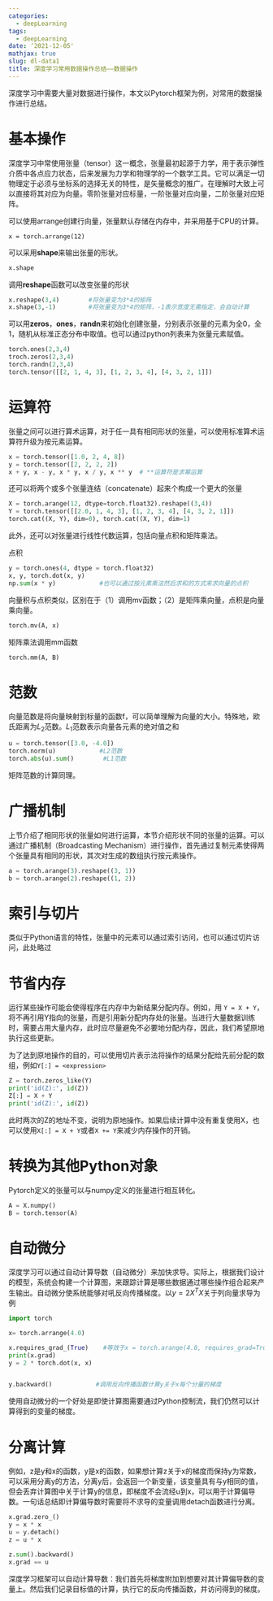 ```yaml
---
categories:
  - deepLearning
tags:
  - deepLearning
date: ‘2021-12-05'
mathjax: true
slug: dl-data1
title: 深度学习常用数据操作总结——数据操作
---
```


深度学习中需要大量对数据进行操作，本文以Pytorch框架为例，对常用的数据操作进行总结。

<!-- more -->

<!--more-->

# 基本操作

深度学习中常使用张量（tensor）这一概念，张量最初起源于力学，用于表示弹性介质中各点应力状态，后来发展为力学和物理学的一个数学工具。它可以满足一切物理定于必须与坐标系的选择无关的特性，是矢量概念的推广。在理解时大致上可以直接将其对应为向量。零阶张量对应标量，一阶张量对应向量，二阶张量对应矩阵。

可以使用arrange创建行向量，张量默认存储在内存中，并采用基于CPU的计算。

```python3
x = torch.arrange(12)
```

可以采用**shape**来输出张量的形状。

```python
x.shape
```

调用**reshape**函数可以改变张量的形状

```python
x.reshape(3,4)        #将张量变为3*4的矩阵
x.shape(3,-1)         #将张量变为3*4的矩阵，-1表示宽度无需指定，会自动计算
```

可以用**zeros**，**ones**，**randn**来初始化创建张量，分别表示张量的元素为全0，全1，随机从标准正态分布中取值。也可以通过python列表来为张量元素赋值。

```python
torch.ones(2,3,4)
troch.zeros(2,3,4)
torch.randn(2,3,4)
torch.tensor([[2, 1, 4, 3], [1, 2, 3, 4], [4, 3, 2, 1]])
```

# 运算符

张量之间可以进行算术运算，对于任一具有相同形状的张量，可以使用标准算术运算符升级为按元素运算。

```python
x = torch.tensor([1.0, 2, 4, 8])
y = torch.tensor([2, 2, 2, 2])
x + y, x - y, x * y, x / y, x ** y  # **运算符是求幂运算
```

还可以将两个或多个张量连结（concatenate）起来个构成一个更大的张量

```python
X = torch.arange(12, dtype=torch.float32).reshape((3,4))
Y = torch.tensor([[2.0, 1, 4, 3], [1, 2, 3, 4], [4, 3, 2, 1]])
torch.cat((X, Y), dim=0), torch.cat((X, Y), dim=1)
```

此外，还可以对张量进行线性代数运算，包括向量点积和矩阵乘法。

点积

```python
y = torch.ones(4, dtype = torch.float32)
x, y, torch.dot(x, y)
np.sum(x * y)            #也可以通过按元素乘法然后求和的方式来求向量的点积
```

向量积与点积类似，区别在于（1）调用mv函数；（2）是矩阵乘向量，点积是向量乘向量。

```python
torch.mv(A, x)
```

矩阵乘法调用mm函数

```python
torch.mm(A, B)
```

# 范数

向量范数是将向量映射到标量的函数f，可以简单理解为向量的大小。特殊地，欧氏距离为$L_2$范数。$L_1$范数表示向量各元素的绝对值之和

```python
u = torch.tensor([3.0, -4.0])
torch.norm(u)            #L2范数
torch.abs(u).sum()        #L1范数
```

矩阵范数的计算同理。

# 广播机制

上节介绍了相同形状的张量如何进行运算，本节介绍形状不同的张量的运算。可以通过广播机制（Broadcasting Mechanism）进行操作，首先通过复制元素使得两个张量具有相同的形状，其次对生成的数组执行按元素操作。

```python
a = torch.arange(3).reshape((3, 1))
b = torch.arange(2).reshape((1, 2))
```

# 索引与切片

类似于Python语言的特性，张量中的元素可以通过索引访问，也可以通过切片访问，此处略过

# 节省内存

运行某些操作可能会使得程序在内存中为新结果分配内存。例如，用 `Y = X + Y`，将不再引用Y指向的张量，而是引用新分配内存处的张量。当进行大量数据训练时，需要占用大量内存，此时应尽量避免不必要地分配内存，因此，我们希望原地执行这些更新。

为了达到原地操作的目的，可以使用切片表示法将操作的结果分配给先前分配的数组，例如`Y[:] = <expression>`

```python
Z = torch.zeros_like(Y)
print('id(Z):', id(Z))
Z[:] = X + Y
print('id(Z):', id(Z))
```

此时两次的Z的地址不变，说明为原地操作。如果后续计算中没有重复使用X，也可以使用`X[:] = X + Y`或者`X += Y`来减少内存操作的开销。

# 转换为其他Python对象

Pytorch定义的张量可以与numpy定义的张量进行相互转化。

```python
A = X.numpy()
B = torch.tensor(A)
```

# 自动微分

深度学习可以通过自动计算导数（自动微分）来加快求导。实际上，根据我们设计的模型，系统会构建一个计算图，来跟踪计算是哪些数据通过哪些操作组合起来产生输出。自动微分使系统能够对吼反向传播梯度。以$y = 2X^TX$关于列向量求导为例

```python
import torch 

x= torch.arrange(4.0)

x.requires_grad_(True)    #等效于x = torch.arange(4.0, requires_grad=True)
print(x.grad)
y = 2 * torch.dot(x, x)


y.backward()            #调用反向传播函数计算y关于x每个分量的梯度
```

使用自动微分的一个好处是即使计算图需要通过Python控制流，我们仍然可以计算得到的变量的梯度。

# 分离计算

例如，z是y和x的函数，y是x的函数，如果想计算z关于x的梯度而保持y为常数，可以采用分离y的方法，分离y后，会返回一个新变量，该变量具有与y相同的值，但会丢弃计算图中关于计算y的信息，即梯度不会流经u到x，可以用于计算偏导数。一句话总结即计算偏导数时需要将不求导的变量调用detach函数进行分离。

```python
x.grad.zero_()
y = x * x
u = y.detach()
z = u * x

z.sum().backward()
x.grad == u
```

深度学习框架可以自动计算导数：我们首先将梯度附加到想要对其计算偏导数的变量上。然后我们记录目标值的计算，执行它的反向传播函数，并访问得到的梯度。
